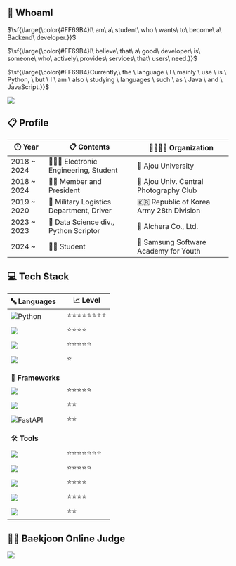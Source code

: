 <!-- ## ![header](https://capsule-render.vercel.app/api?type=transparent&color=0:FFE4D6,100:B0578D&height=200&section=header&text=Hello,%20World!!&fontSize=80&fontColor=006400&fontAlignY=50&animation=fadeIn&desc=Beak's%20GitHub&descAlign=67&descAlignY=80)-->

<h2 align="left"> 🤔 WhoamI </h2>
  
  <p>$\sf{\large{\color{#FF69B4}I\ am\ a\ student\ who \ wants\ to\ become\ a\ Backend\ developer.}}$</p>
  <p>$\sf{\large{\color{#FF69B4}I\ believe\ that\ a\ good\ developer\ is\ someone\ who\ actively\ provides\ services\ that\ users\ need.}}$</p>
  <p>$\sf{\large{\color{#FF69B4}Currently,\ the \ language \ I \ mainly \ use \ is \ Python, \ but \ I \ am \ also \ studying \ languages \ such \ as \ Java \ and \ JavaScript.}}$</p>
  
  <!-- *I am a student who wants to become a Backend developer.*    
  *I believe that a good developer is someone who actively provides services that users need.*  
  *Currently, the language I mainly use is Python, but I am also studying languages ​​such as Java and JavaScript.* -->
  

  <img src = "https://images-wixmp-ed30a86b8c4ca887773594c2.wixmp.com/f/04976f12-ed6b-40d8-bf9b-504906ca596e/ddpgoax-7f703d3b-c441-4597-837e-ac2802421d4c.gif?token=eyJ0eXAiOiJKV1QiLCJhbGciOiJIUzI1NiJ9.eyJzdWIiOiJ1cm46YXBwOjdlMGQxODg5ODIyNjQzNzNhNWYwZDQxNWVhMGQyNmUwIiwiaXNzIjoidXJuOmFwcDo3ZTBkMTg4OTgyMjY0MzczYTVmMGQ0MTVlYTBkMjZlMCIsIm9iaiI6W1t7InBhdGgiOiJcL2ZcLzA0OTc2ZjEyLWVkNmItNDBkOC1iZjliLTUwNDkwNmNhNTk2ZVwvZGRwZ29heC03ZjcwM2QzYi1jNDQxLTQ1OTctODM3ZS1hYzI4MDI0MjFkNGMuZ2lmIn1dXSwiYXVkIjpbInVybjpzZXJ2aWNlOmZpbGUuZG93bmxvYWQiXX0.qofJSDLtfWo73xnpTy9C5CIu543QM8xTgByL9sQrPo0" width="auto" height="auto"/>

<h2 align="left"> 📋 Profile </h2>

  | 🕛 Year    | 📋 Contents | 👨‍👩‍👦‍👦 Organization | 
  | ---------- | ---------------------------------------------- | ------------------------------------------|
  | 2018 ~ 2024 | 👨🏻‍🎓 Electronic Engineering, Student | 🏫 Ajou University |
  | 2018 ~ 2024 | 🙎‍♂️ Member and President | 📸 Ajou Univ. Central Photography Club  |
  | 2019 ~ 2020 | 🚛 Military Logistics Department, Driver | 🇰🇷 Republic of Korea Army 28th Division |
  | 2023 ~ 2023 | 💼 Data Science div., Python Scriptor | 🏢 Alchera Co., Ltd. |
  | 2024 ~ | 👨‍💻 Student | 🏢 Samsung Software Academy for Youth |

<!--<h2 align="left"> 🚶 Follow Me </h2>

[![Instagram](https://img.shields.io/badge/Instagram-E4405F?style=for-the-badge&logo=Instagram&logoColor=white)](https://instagram.com/yui1ove?igshid=OGQ5ZDc2ODk2ZA==)
[![Velog's GitHub stats](https://velog-readme-stats.vercel.app/api/badge?name=Velog)](https://velog.io/@elic121) 
-->

<h2 align="left"> 💻 Tech Stack </h2>
<p align="left">
  
  | 🔤 **Languages**  | 📈 Level | 
  | :---------- | ---------------------------------------------- |
  | ![Python](https://img.shields.io/badge/python-3670A0?style=for-the-badge&logo=python&logoColor=ffdd54) | ⭐⭐⭐⭐⭐⭐⭐⭐ |
  | <img src="https://img.shields.io/badge/Java-ED8B00?style=for-the-badge&logo=openjdk&logoColor=white"/> | ⭐⭐⭐⭐ |
  | <img src="https://img.shields.io/badge/Dart-0175C2?style=for-the-badge&logo=dart&logoColor=white"/> | ⭐⭐⭐⭐⭐ |
  | <img src="https://img.shields.io/badge/Typescript-3178C6?style=for-the-badge&logo=Typescript&logoColor=white"/> |⭐|
  | |  |
  | |  |
  | 🧮 **Frameworks**  | | 
  | <img src="https://img.shields.io/badge/Flutter-02569B?style=for-the-badge&logo=flutter&logoColor=white"/> | ⭐⭐⭐⭐⭐ |
  | <img src="https://img.shields.io/badge/socket.io-010101?style=for-the-badge&logo=socket.io&logoColor=white"> | ⭐⭐ |
  | ![FastAPI](https://img.shields.io/badge/FastAPI-005571?style=for-the-badge&logo=fastapi) | ⭐⭐ |
  |  |  |
  |  |  |
  | 🛠️ **Tools**  |  | 
  | <img src="https://img.shields.io/badge/Visual%20Studio%20Code-007ACC.svg?&style=for-the-badge&logo=Visual%20Studio%20Code&logoColor=white"/> | ⭐⭐⭐⭐⭐⭐⭐ |
  | <img src="https://img.shields.io/badge/PyCharm-000000.svg?&style=for-the-badge&logo=PyCharm&logoColor=white"/> | ⭐⭐⭐⭐⭐ |
  | <img src="https://img.shields.io/badge/github-181717?style=for-the-badge&logo=github&logoColor=white"> | ⭐⭐⭐⭐ |
  | <img src="https://img.shields.io/badge/Git-F05032.svg?&style=for-the-badge&logo=Git&logoColor=white"/> | ⭐⭐⭐⭐ |
  | <img src="https://img.shields.io/badge/Postman-FF6C37?style=for-the-badge&logo=Postman&logoColor=white"/> | ⭐⭐ |

</p>

<h2 align="left"> 👨‍💻 Baekjoon Online Judge </h2>
<p align="left">
  <img src="http://mazassumnida.wtf/api/v2/generate_badge?boj=elic121"/></a>&nbsp 
</p>
